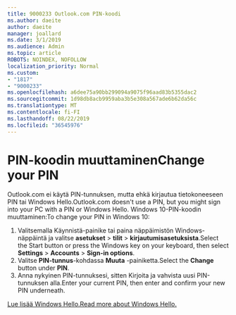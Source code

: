 ```yaml
---
title: 9000233 Outlook.com PIN-koodi
ms.author: daeite
author: daeite
manager: joallard
ms.date: 3/1/2019
ms.audience: Admin
ms.topic: article
ROBOTS: NOINDEX, NOFOLLOW
localization_priority: Normal
ms.custom:
- "1817"
- "9000233"
ms.openlocfilehash: a6dee75a90bb299094a9075f96aad83b5355dac2
ms.sourcegitcommit: 1d98db8acb9959aba3b5e308a567ade6b62da56c
ms.translationtype: MT
ms.contentlocale: fi-FI
ms.lasthandoff: 08/22/2019
ms.locfileid: "36545976"
---
```

# <a name="change-your-pin"></a><span data-ttu-id="2dead-102">PIN-koodin muuttaminen</span><span class="sxs-lookup"><span data-stu-id="2dead-102">Change your PIN</span></span>

<span data-ttu-id="2dead-103">Outlook.com ei käytä PIN-tunnuksen, mutta ehkä kirjautua tietokoneeseen PIN tai Windows Hello.</span><span class="sxs-lookup"><span data-stu-id="2dead-103">Outlook.com doesn't use a PIN, but you might sign into your PC with a PIN or Windows Hello.</span></span> <span data-ttu-id="2dead-104">Windows 10-PIN-koodin muuttaminen:</span><span class="sxs-lookup"><span data-stu-id="2dead-104">To change your PIN in Windows 10:</span></span>

1. <span data-ttu-id="2dead-105">Valitsemalla Käynnistä-painike tai paina näppäimistön Windows-näppäintä ja valitse **asetukset** > **tilit** > **kirjautumisasetuksista**.</span><span class="sxs-lookup"><span data-stu-id="2dead-105">Select the Start button or press the Windows key on your keyboard, then select **Settings** > **Accounts** > **Sign-in options**.</span></span>
2. <span data-ttu-id="2dead-106">Valitse **PIN-tunnus**-kohdassa **Muuta** -painiketta.</span><span class="sxs-lookup"><span data-stu-id="2dead-106">Select the **Change** button under **PIN**.</span></span>
3. <span data-ttu-id="2dead-107">Anna nykyinen PIN-tunnuksesi, sitten Kirjoita ja vahvista uusi PIN-tunnuksen alla.</span><span class="sxs-lookup"><span data-stu-id="2dead-107">Enter your current PIN, then enter and confirm your new PIN underneath.</span></span>

[<span data-ttu-id="2dead-108">Lue lisää Windows Hello.</span><span class="sxs-lookup"><span data-stu-id="2dead-108">Read more about Windows Hello.</span></span>](https://support.microsoft.com/help/17215/)